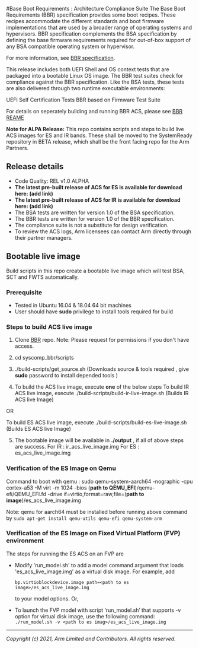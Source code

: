 #Base Boot Requirements :  Architecture Compliance Suite
The Base Boot Requirements (BBR) specification provides some boot recipes. These recipes accommodate the different standards and boot firmware implementations that are used by a broader range of operating systems and hypervisors.
BBR specification complements the BSA specification by defining the base firmware requirements required for out-of-box support of any BSA compatible operating system or hypervisor.

For more information, see [BBR specification](https://developer.arm.com/documentation/den0044/latest).

This release includes both UEFI Shell and OS context tests that are packaged into a bootable Linux OS image. The BBR test suites check for compliance against the BBR specification. Like the BSA tests, these tests are also delivered through two runtime executable environments:

UEFI Self Certification Tests
BBR based on Firmware Test Suite

For details on seperately building and running BBR ACS, please see [BBR REAME](https://ap-gerrit-1.ap01.arm.com/gitweb?p=avk/syscomp_bbr.git;a=blob;f=bbr_README.md;h=6614ccafa91a20b6776099e0b1fd044c7d7415b8;hb=HEAD)

**Note for ALPA Release:** This repo contains scripts and steps to build live ACS images for ES and IR bands. These shall be moved to the SystemReady repository in BETA release, which shall be the front facing repo for the Arm Partners.

## Release details
 - Code Quality: REL v1.0 ALPHA
 - **The latest pre-built release of ACS for ES is available for download here: (add link)**
 - **The latest pre-built release of ACS for IR is available for download here: (add link)**
 - The BSA tests are written for version 1.0 of the BSA specification.
 - The BBR tests are written for version 1.0 of the BBR specification.
 - The compliance suite is not a substitute for design verification.
 - To review the ACS logs, Arm licensees can contact Arm directly through their partner managers.



## Bootable live image

Build scripts in this repo create a bootable live image which will test BSA, SCT and FWTS automatically.

### Prerequisite

 - Tested in Ubuntu 16.04 & 18.04 64 bit machines
 - User should have **sudo** privilege to install tools required for build

### Steps to build ACS live image

 1. Clone [BBR](https://ap-gerrit-1.ap01.arm.com/admin/repos/avk/syscomp_bbr) repo.
 Note: Please request for permissions if you don't have access.
 2. cd syscomp_bbr/scripts
 3. ./build-scripts/get_source.sh
 (Downloads source & tools required , give **sudo** password to install  depended tools )

 4. To build the ACS live image, execute **one** of the below steps
 To build IR ACS live image, execute
 ./build-scripts/build-ir-live-image.sh
 (Builds IR ACS live Image)

 OR

 To build ES ACS live image, execute
 ./build-scripts/build-es-live-image.sh
 (Builds ES ACS live Image)

 5. The bootable image will be available in **./output** , if all of above steps are success.
 For IR : ir_acs_live_image.img
 For ES : es_acs_live_image.img

### Verification of the ES Image on Qemu
Command to boot with qemu :
    sudo qemu-system-aarch64 -nographic -cpu cortex-a53 -M virt -m 1024 -bios (**path to QEMU_EFI**)/qemu-efi/QEMU_EFI.fd -drive if=virtio,format=raw,file=(**path to image**)/es_acs_live_image.img

   Note: qemu for aarch64 must be installed  before running above command  by `sudo apt-get install qemu-utils qemu-efi qemu-system-arm`

### Verification of the ES Image on Fixed Virtual Platform (FVP) environment

The steps for running the ES ACS on an FVP are

  - Modify 'run_model.sh' to add a model command argument that loads 'es_acs_live_image.img' as a virtual disk image. For example, add

    `bp.virtioblockdevice.image path=<path to es image>/es_acs_live_image.img`

    to your model options.
    Or,
   - To launch the FVP model with script ‘run_model.sh’ that supports -v option for virtual disk image, use the following command:
    `./run_model.sh -v <path to es imag>/es_acs_live_image.img`
- - - - - - - - - - - - - - - - - - - -

_Copyright (c) 2021, Arm Limited and Contributors. All rights reserved._
